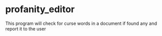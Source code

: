 # profanity_editor
This program will check for curse words in a document if found any and report it to the user
